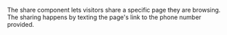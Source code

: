 The share component lets visitors share a specific page they are browsing. The sharing happens by texting the page's link to the phone number provided.